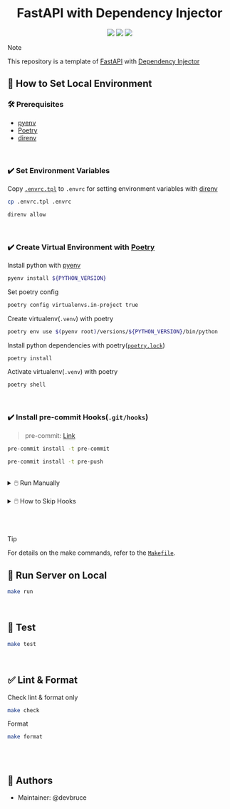 <h1 align="center">
    FastAPI with Dependency Injector
</h1>

<p align="center">
    <img src="https://img.shields.io/badge/Python-3.12-blue?style=flat&logo=python" />
    <img src="https://img.shields.io/badge/FastAPI-0.115-brightgreen?style=flat&logo=fastapi" />
    <img src="https://github.com/devbruce/fastapi-di-tpl/actions/workflows/test.yml/badge.svg?branch=main" />
</p>

> [!NOTE]  
> This repository is a template of [FastAPI](https://fastapi.tiangolo.com/) with [Dependency Injector](https://python-dependency-injector.ets-labs.org/)

## 📖 How to Set Local Environment

### 🛠️ Prerequisites

- [pyenv](https://github.com/pyenv/pyenv)
- [Poetry](https://python-poetry.org/)
- [direnv](https://direnv.net/)

<br>

### ✔️ Set Environment Variables

Copy  [`.envrc.tpl`](./.envrc.tpl) to `.envrc` for setting environment variables with [direnv](https://direnv.net/)

```bash
cp .envrc.tpl .envrc
```

```bash
direnv allow
```

<br>

### ✔️ Create Virtual Environment with [Poetry](https://python-poetry.org/)

Install python with [pyenv](https://github.com/pyenv/pyenv)

```bash
pyenv install ${PYTHON_VERSION}
```

Set poetry config

```bash
poetry config virtualenvs.in-project true
```

Create virtualenv(`.venv`) with poetry

```bash
poetry env use $(pyenv root)/versions/${PYTHON_VERSION}/bin/python
```

Install python dependencies with poetry([`poetry.lock`](./poetry.lock))

```bash
poetry install
```

Activate virtualenv(`.venv`) with poetry

```bash
poetry shell
```

<br>

### ✔️ Install pre-commit Hooks(`.git/hooks`)

> pre-commit: [Link](https://pre-commit.com/)

```bash
pre-commit install -t pre-commit
```

```bash
pre-commit install -t pre-push
```

<br>

<details>
  <summary>🖱️ Run Manually</summary>

```bash
pre-commit run
```

</details>

<br>

<details>
  <summary>🖱️ How to Skip Hooks</summary>

After installing the hooks, you can use the `--no-verify` option to skip it.

```bash
git commit --no-verify
```

```bash
git push --no-verify
```

</details>

<br><br>

> [!TIP]  
> For details on the make commands, refer to the [`Makefile`](./Makefile).


## 🚀 Run Server on Local

```bash
make run
```

<br>

## 💯 Test

```bash
make test
```

<br>

## ✅ Lint & Format

Check lint & format only

```bash
make check
```

Format

```bash
make format
```

<br><br>

## 👤 Authors

- Maintainer: @devbruce
